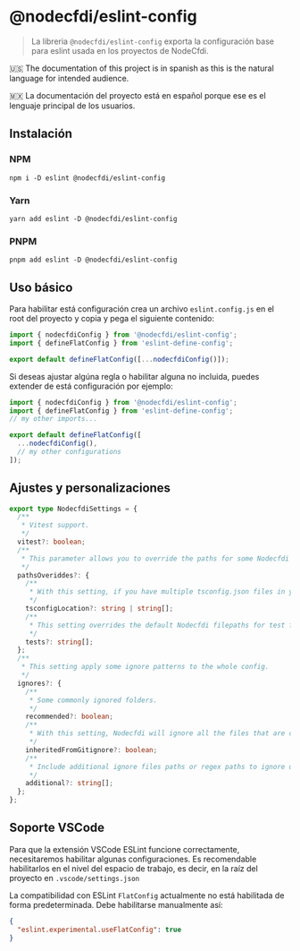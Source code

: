# @nodecfdi/eslint-config

> La libreria `@nodecfdi/eslint-config` exporta la configuración base para eslint usada en los proyectos de NodeCfdi.

:us: The documentation of this project is in spanish as this is the natural language for intended audience.

:mexico: La documentación del proyecto está en español porque ese es el lenguaje principal de los usuarios.

## Instalación

### NPM

```shell
npm i -D eslint @nodecfdi/eslint-config
```

### Yarn

```shell
yarn add eslint -D @nodecfdi/eslint-config
```

### PNPM

```shell
pnpm add eslint -D @nodecfdi/eslint-config
```

## Uso básico

Para habilitar está configuración crea un archivo `eslint.config.js` en el root del proyecto y copia y pega el siguiente contenido:

```js
import { nodecfdiConfig } from '@nodecfdi/eslint-config';
import { defineFlatConfig } from 'eslint-define-config';

export default defineFlatConfig([...nodecfdiConfig()]);
```

Si deseas ajustar algúna regla o habilitar alguna no incluida, puedes extender de está configuración por ejemplo:

```js
import { nodecfdiConfig } from '@nodecfdi/eslint-config';
import { defineFlatConfig } from 'eslint-define-config';
// my other imports...

export default defineFlatConfig([
  ...nodecfdiConfig(),
  // my other configurations
]);
```

## Ajustes y personalizaciones

```ts
export type NodecfdiSettings = {
  /**
   * Vitest support.
   */
  vitest?: boolean;
  /**
   * This parameter allows you to override the paths for some Nodecfdi settings.
   */
  pathsOveriddes?: {
    /**
     * With this setting, if you have multiple tsconfig.json files in your project (like tsconfig.json, tsconfig.eslint.json, tsconfig.node.json, etc...) you can specify which config Sheriff will pickup. You can also specify a list of paths, see: https://typescript-eslint.io/linting/typed-linting/monorepos/#one-tsconfigjson-per-package-and-an-optional-one-in-the-root.
     */
    tsconfigLocation?: string | string[];
    /**
     * This setting overrides the default Nodecfdi filepaths for test files. It accepts an array of filepaths, dictaced by minimatch syntax. Nodecfdi will apply Vitest rules only on these files.
     */
    tests?: string[];
  };
  /**
   * This setting apply some ignore patterns to the whole config.
   */
  ignores?: {
    /**
     * Some commonly ignored folders.
     */
    recommended?: boolean;
    /**
     * With this setting, Nodecfdi will ignore all the files that are currently ignored by git. Chances are that if you are ignoring a file in git, you don't want to lint it, which usually is the case with temporary and autogenerated files.
     */
    inheritedFromGitignore?: boolean;
    /**
     * Include additional ignore files paths or regex paths to ignore on current eslint config
     */
    additional?: string[];
  };
};
```

## Soporte VSCode

Para que la extensión VSCode ESLint funcione correctamente, necesitaremos habilitar algunas configuraciones. Es recomendable habilitarlos en el nivel del espacio de trabajo, es decir, en la raíz del proyecto en `.vscode/settings.json`

La compatibilidad con ESLint `FlatConfig` actualmente no está habilitada de forma predeterminada. Debe habilitarse manualmente así:

```json
{
  "eslint.experimental.useFlatConfig": true
}
```
